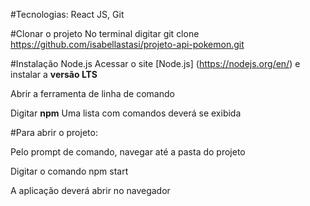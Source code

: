 #Tecnologias: React JS, Git

#Clonar o projeto
No terminal digitar 
git clone https://github.com/isabellastasi/projeto-api-pokemon.git

#Instalação Node.js
Acessar o site [Node.js] (https://nodejs.org/en/) e instalar a __versão LTS__

Abrir a ferramenta de linha de comando

Digitar __npm__
Uma lista com comandos deverá se exibida

#Para abrir o projeto:

Pelo prompt de comando, navegar até a pasta do projeto

Digitar o comando
npm start

A aplicação deverá abrir no navegador
